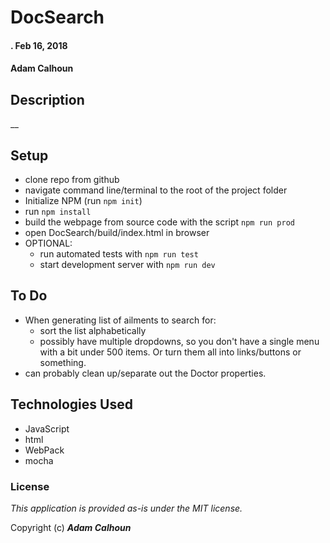 # DocSearch

#### . Feb 16, 2018

#### Adam Calhoun

## Description

__

## Setup
* clone repo from github
* navigate command line/terminal to the root of the project folder
* Initialize NPM (run ```npm init```)
* run ```npm install```
* build the webpage from source code with the script ```npm run prod```
* open DocSearch/build/index.html in browser
* OPTIONAL:
  * run automated tests with ```npm run test```
  * start development server with ```npm run dev```

## To Do
* When generating list of ailments to search for:
  * sort the list alphabetically
  * possibly have multiple dropdowns, so you don't have a single menu with a bit under 500 items. Or turn them all into links/buttons or something.
* can probably clean up/separate out the Doctor properties.

## Technologies Used
* JavaScript
* html
* WebPack
* mocha

### License
*This application is provided as-is under the MIT license.*

Copyright (c) **_Adam Calhoun_**
